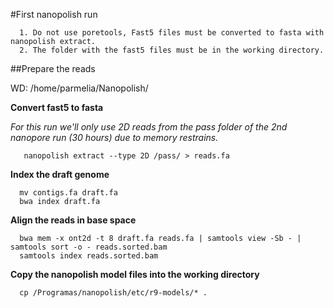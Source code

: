 #First nanopolish run

      1. Do not use poretools, Fast5 files must be converted to fasta with nanopolish extract.
      2. The folder with the fast5 files must be in the working directory.
      
##Prepare the reads

WD: /home/parmelia/Nanopolish/

**Convert fast5 to fasta**

   *For this run we'll only use 2D reads from the pass folder of the 2nd nanopore run (30 hours) due to memory restrains.*  

       nanopolish extract --type 2D /pass/ > reads.fa
  
**Index the draft genome**  
      
      mv contigs.fa draft.fa
      bwa index draft.fa
  
**Align the reads in base space**  
      
      bwa mem -x ont2d -t 8 draft.fa reads.fa | samtools view -Sb - | samtools sort -o - reads.sorted.bam
      samtools index reads.sorted.bam
      
**Copy the nanopolish model files into the working directory**
      
      cp /Programas/nanopolish/etc/r9-models/* .
